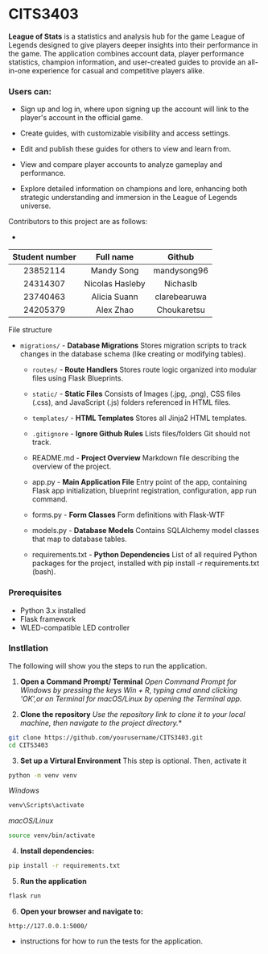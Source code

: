 # CITS3403

**League of Stats** is a statistics and analysis hub for the game League of Legends designed to give players deeper insights into their performance in the game. The application combines account data, player performance statistics, champion information, and user-created guides to provide an all-in-one experience for casual and competitive players alike.

### Users can:

- Sign up and log in, where upon signing up the account will link to the player's account in the official game.

- Create guides, with customizable visibility and access settings.

- Edit and publish these guides for others to view and learn from.

- View and compare player accounts to analyze gameplay and performance.

- Explore detailed information on champions and lore, enhancing both strategic understanding and immersion in the League of Legends universe.


Contributors to this project are as follows:

-
|   Student number  | Full name  | Github   |
|   :---:  | :---:           | :---:        |
| 23852114 | Mandy Song	     | mandysong96 |
| 24314307 | Nicolas Hasleby | Nichaslb     |
| 23740463 | Alicia Suann    | clarebearuwa  |
| 24205379 | Alex Zhao       | Choukaretsu  |


File structure

- `migrations/` - **Database Migrations** Stores migration scripts to track changes in the database schema (like creating or modifying tables).
  - `routes/` - **Route Handlers** Stores route logic organized into modular files using Flask Blueprints.
  - `static/` - **Static Files** Consists of Images (.jpg, .png), CSS files (.css), and JavaScript (.js) folders referenced in HTML files.
  - `templates/` -  **HTML Templates** Stores all Jinja2 HTML templates.

  - `.gitignore` - **Ignore Github Rules** Lists files/folders Git should not track.
  - README.md - **Project Overview** Markdown file describing the overview of the project.
  - app.py - **Main Application File** Entry point of the app, containing Flask app initialization, blueprint registration, configuration, app run command.
  - forms.py - **Form Classes** Form definitions with Flask-WTF
  - models.py - **Database Models** Contains SQLAlchemy model classes that map to database tables.
  - requirements.txt - **Python Dependencies** List of all required Python packages for the project, installed with pip install -r requirements.txt (bash).


### Prerequisites

- Python 3.x installed
- Flask framework
- WLED-compatible LED controller

### Instllation

The following will show you the steps to run the application.

1. **Open a Command Prompt/ Terminal**
*Open Command Prompt for Windows by pressing the keys Win + R, typing cmd annd clicking 'OK',or on Terminal for macOS/Linux by opening the Terminal app.*

2. **Clone the repository**
*Use the repository link to clone it to your local machine, then navigate to the project directory.**
```bash
git clone https://github.com/yourusername/CITS3403.git
cd CITS3403
```

3. **Set up a Virtural Environment**
This step is optional. Then, activate it
```bash
python -m venv venv
```
*Windows*
```bash
venv\Scripts\activate
```
*macOS/Linux*
```bash
source venv/bin/activate
```

4. **Install dependencies:**
```bash
pip install -r requirements.txt
```

5. **Run the application**
```bash
flask run
```

6. **Open your browser and navigate to:**
```
http://127.0.0.1:5000/
```

- instructions for how to run the tests for the application.
